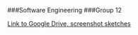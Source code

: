 ###Software Engineering
###Group 12 

[Link to Google Drive, screenshot sketches](https://drive.google.com/open?id=0B39D45CNKgdYR2RQT3Joc1JrQ0E "Click")